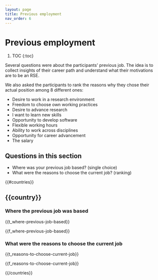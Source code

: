 ```yaml
---
layout: page
title: Previous employment
nav_order: 6
---
```

# Previous employment

1. TOC
{:toc}

Several questions were about the participants' previous job. The idea is to
collect insights of their career path and understand what their motivations are
to be an RSE.

We also asked the participants to rank the reasons why they chose their actual
position among 8 different ones:

* Desire to work in a research environment
* Freedom to choose own working practices
* Desire to advance research
* I want to learn new skills
* Opportunity to develop software
* Flexible working hours
* Ability to work across disciplines
* Opportunity for career advancement
* The salary

## Questions in this section

* Where was your previous job based? (single choice)
* What were the reasons to choose the current job? (ranking)

{{#countries}}

## {{country}}

### Where the previous job was based

{{t_where-previous-job-based}}

{{f_where-previous-job-based}}

### What were the reasons to choose the current job

{{t_reasons-to-choose-current-job}}

{{f_reasons-to-choose-current-job}}

{{/countries}}
